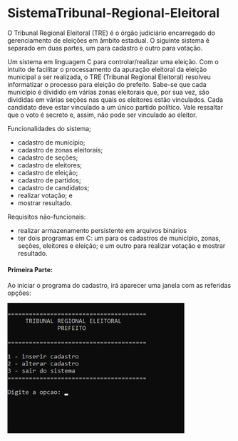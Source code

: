# SistemaTribunal-Regional-Eleitoral

O Tribunal Regional Eleitoral (TRE) é o órgão judiciário encarregado do gerenciamento de eleições em âmbito estadual. O siguinte sistema é separado em duas partes, um para cadastro e outro para votação.

Um sistema em linguagem C para controlar/realizar uma eleição. Com o intuito de facilitar o processamento da apuração eleitoral da eleição municipal a ser realizada, o TRE (Tribunal Regional Eleitoral) resolveu informatizar o processo para eleição do prefeito. Sabe-se que cada município é dividido em várias zonas eleitorais que, por sua vez, são divididas em várias seções nas quais os eleitores estão vinculados. Cada candidato deve estar vinculado a um único partido político. Vale ressaltar que o voto é secreto e, assim, não pode ser vinculado ao eleitor.

Funcionalidades do sistema;
- cadastro de município;
- cadastro de zonas eleitorais;
- cadastro de seções;
- cadastro de eleitores;
- cadastro de eleição;
- cadastro de partidos;
- cadastro de candidatos;
- realizar votação; e
- mostrar resultado.

Requisitos não-funcionais:
- realizar armazenamento persistente em arquivos binários
- ter dois programas em C: um para os cadastros de município, zonas, seções, eleitores e eleição; e um outro para realizar votação e mostrar resultado.

#### Primeira Parte:
Ao iniciar o programa do cadastro, irá aparecer uma janela com as referidas opções:


<img src="https://github.com/pvictor1206/SistemaTribunal-Regional-Eleitoral/blob/main/imagens/img01.png">
